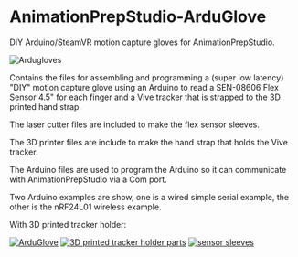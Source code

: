 # AnimationPrepStudio-ArduGlove
DIY Arduino/SteamVR motion capture gloves for AnimationPrepStudio. 

![Ardugloves](https://i.imgur.com/vwMuW43.png)

Contains the files for assembling and programming a (super low latency) "DIY" motion capture glove using an Arduino to read a SEN-08606 Flex Sensor 4.5" for each finger and a Vive tracker that is strapped to the 3D printed hand strap.

The laser cutter files are included to make the flex sensor sleeves.

The 3D printer files are include to make the hand strap that holds the Vive tracker.

The Arduino files are used to program the Arduino so it can communicate with AnimationPrepStudio via a Com port.

Two Arduino examples are show, one is a wired simple serial example, the other is the nRF24L01 wireless example.


With 3D printed tracker holder:

[![ArduGlove](https://i.imgur.com/UHsH0TFm.png)](https://i.imgur.com/UHsH0TF.png) [![3D printed tracker holder parts](https://i.imgur.com/Iv2EuKum.png)](https://i.imgur.com/Iv2EuKu.png) [![sensor sleeves](https://i.imgur.com/undYzGym.jpg)](https://i.imgur.com/undYzGy.jpg)
